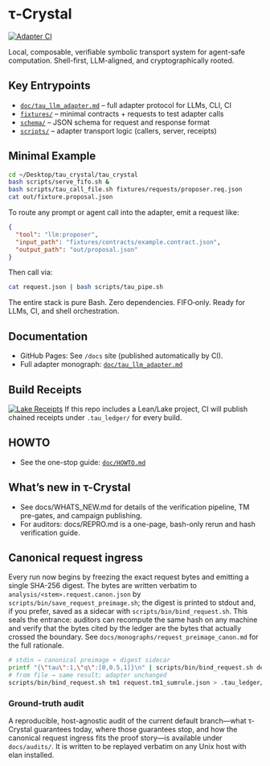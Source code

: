# τ‑Crystal
[![Adapter CI](https://github.com/towre676-cloud/tau_crystal/actions/workflows/adapter-ci.yml/badge.svg)](https://github.com/towre676-cloud/tau_crystal/actions/workflows/adapter-ci.yml)

Local, composable, verifiable symbolic transport system for agent-safe computation. Shell-first, LLM-aligned, and cryptographically rooted.

## Key Entrypoints
- [`doc/tau_llm_adapter.md`](doc/tau_llm_adapter.md) – full adapter protocol for LLMs, CLI, CI
- [`fixtures/`](fixtures/) – minimal contracts + requests to test adapter calls
- [`schema/`](schema/) – JSON schema for request and response format
- [`scripts/`](scripts/) – adapter transport logic (callers, server, receipts)

## Minimal Example
```bash
cd ~/Desktop/tau_crystal/tau_crystal
bash scripts/serve_fifo.sh &
bash scripts/tau_call_file.sh fixtures/requests/proposer.req.json
cat out/fixture.proposal.json
```

To route any prompt or agent call into the adapter, emit a request like:
```json
{
  "tool": "llm:proposer",
  "input_path": "fixtures/contracts/example.contract.json",
  "output_path": "out/proposal.json"
}
```

Then call via:
```bash
cat request.json | bash scripts/tau_pipe.sh
```

The entire stack is pure Bash. Zero dependencies. FIFO‑only. Ready for LLMs, CI, and shell orchestration.

## Documentation
- GitHub Pages: See `/docs` site (published automatically by CI).
- Full adapter monograph: [`doc/tau_llm_adapter.md`](doc/tau_llm_adapter.md)

## Build Receipts
[![Lake Receipts](https://github.com/towre676-cloud/tau_crystal/actions/workflows/lake-receipts.yml/badge.svg)](https://github.com/towre676-cloud/tau_crystal/actions/workflows/lake-receipts.yml)
If this repo includes a Lean/Lake project, CI will publish chained receipts under `.tau_ledger/` for every build.

## HOWTO
- See the one-stop guide: [`doc/HOWTO.md`](doc/HOWTO.md)

## What’s new in τ-Crystal
- See docs/WHATS_NEW.md for details of the verification pipeline, TM pre-gates, and campaign publishing.
- For auditors: docs/REPRO.md is a one-page, bash-only rerun and hash verification guide.

## Canonical request ingress

Every run now begins by freezing the exact request bytes and emitting a single SHA-256 digest. The bytes are written verbatim to `analysis/<stem>.request.canon.json` by `scripts/bin/save_request_preimage.sh`; the digest is printed to stdout and, if you prefer, saved as a sidecar with `scripts/bin/bind_request.sh`. This seals the entrance: auditors can recompute the same hash on any machine and verify that the bytes cited by the ledger are the bytes that actually crossed the boundary. See `docs/monographs/request_preimage_canon.md` for the full rationale.

```bash
# stdin → canonical preimage + digest sidecar
printf "{\"tau\":1,\"q\":[0,0.5,1]}\n" | scripts/bin/bind_request.sh demo - > .tau_ledger/demo.sha256
# from file → same result; adapter unchanged
scripts/bin/bind_request.sh tm1 request.tm1_sumrule.json > .tau_ledger/tm1.sha256
```

### Ground-truth audit
A reproducible, host-agnostic audit of the current default branch—what τ-Crystal guarantees today, where those guarantees stop, and how the canonical request ingress fits the proof story—is available under `docs/audits/`. It is written to be replayed verbatim on any Unix host with elan installed.
